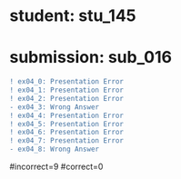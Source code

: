 # student: stu_145
# submission: sub_016

```diff
! ex04_0: Presentation Error
! ex04_1: Presentation Error
! ex04_2: Presentation Error
- ex04_3: Wrong Answer
! ex04_4: Presentation Error
! ex04_5: Presentation Error
! ex04_6: Presentation Error
! ex04_7: Presentation Error
- ex04_8: Wrong Answer
```
#incorrect=9
#correct=0
